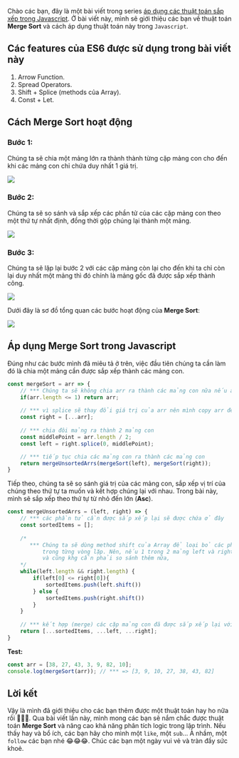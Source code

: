 Chào các bạn, đây là một bài viết trong series [áp dụng các thuật toán sắp xếp trong Javascript](https://viblo.asia/s/ap-dung-cac-thuat-toan-sap-xep-trong-javascript-Am5yqPgw5db). Ở bài viết này, mình sẽ giới thiệu các bạn về thuật toán **Merge Sort** và cách áp dụng thuật toán này trong `Javascript`.

## Các features của ES6 được sử dụng trong bài viết này
1. Arrow Function.
2. Spread Operators.
3. Shift + Splice (methods của Array).
4. Const + Let.

## Cách Merge Sort hoạt động

### Bước 1:
Chúng ta sẽ chia một mảng lớn ra thành thành từng cặp mảng con cho đến khi các mảng con chỉ chứa duy nhất 1 giá trị.

![](https://images.viblo.asia/28bb758c-7957-4c87-9469-cc688ea42dc9.png)

### Bước 2:
Chúng ta sẽ so sánh và sắp xếp các phần tử của các cặp mảng con theo một thứ tự nhất định, đồng thời gộp chúng lại thành một mảng.

![](https://images.viblo.asia/b163d1c9-d752-47b0-ae2f-3feee6bc86c1.png)

### Bước 3:
Chúng ta sẽ lặp lại bước 2 với các cặp mảng còn lại cho đến khi ta chỉ còn lại duy nhất một mảng thì đó chính là mảng gốc đã được sắp xếp thành công.

![](https://images.viblo.asia/a9156ffd-4bb8-4239-bee2-112aebcbb2c6.png)


Dưới đây là sơ đồ tổng quan các bước hoạt động của **Merge Sort**:

![](https://images.viblo.asia/18d2ebe9-4464-4f51-a863-7fd4985460c2.png)


## Áp dụng Merge Sort trong Javascript
Đúng như các bước mình đã miêu tả ở trên, việc đầu tiên chúng ta cần làm đó là chia một mảng cần được sắp xếp thành các mảng con.
```js
const mergeSort = arr => {
    // *** Chúng ta sẽ không chia arr ra thành các mảng con nữa nếu arr chỉ có 1 phần tử
    if(arr.length <= 1) return arr;
    
    // *** vì splice sẽ thay đổi giá trị của arr nên mình copy arr để giữ nguyên giá trị ban đầu của nó
    const right = [...arr];
    
    // *** chia đôi mảng ra thành 2 mảng con
    const middlePoint = arr.length / 2;
    const left = right.splice(0, middlePoint);

    // *** tiếp tục chia các mảng con ra thành các mảng con
    return mergeUnsortedArrs(mergeSort(left), mergeSort(right));
}
```

Tiếp theo, chúng ta sẽ so sánh giá trị của các mảng con, sắp xếp vị trí của chúng theo thứ tự ta muốn và kết hợp chúng lại với nhau. Trong bài này, mình sẽ sắp xếp theo thứ tự từ nhỏ đến lớn (**Asc**).

```js
const mergeUnsortedArrs = (left, right) => {
    // *** các phần tử cần được sắp xếp lại sẽ được chứa ở đây
    const sortedItems = [];
    
    /*
       *** Chúng ta sẽ dùng method shift của Array để loại bỏ các phần tử của 2 mảng left và right
           trong từng vòng lặp. Nên, nếu 1 trong 2 mảng left và right là mảng trống => ta khg thể
           và cũng khg cần phải so sánh thêm nữa,
    */
    while(left.length && right.length) {
        if(left[0] <= right[0]){
            sortedItems.push(left.shift())
        } else {
            sortedItems.push(right.shift())
        }
    }
    
    // *** kết hợp (merge) các cặp mảng con đã được sắp xếp lại với nhau thành một mảng mới,
    return [...sortedItems, ...left, ...right];
}
```

**Test:**
```js
const arr = [38, 27, 43, 3, 9, 82, 10];
console.log(mergeSort(arr)); // *** => [3, 9, 10, 27, 38, 43, 82]
```

## Lời kết

Vậy là mình đã giới thiệu cho các bạn thêm được một thuật toán hay ho nữa rồi :beers::beers::beers:. Qua bài viết lần này, mình mong các bạn sẽ nắm chắc được thuật toán **Merge Sort** và nâng cao khả năng phân tích logic trong lập trình. Nếu thấy hay và bổ ích, các bạn hãy cho mình một `like`, một `sub`... À nhầm, một `follow` các bạn nhé :joy::joy::joy:. Chúc các bạn một ngày vui vẻ và tràn đầy sức khoẻ.